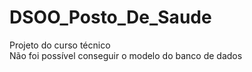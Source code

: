 # DSOO_Posto_De_Saude
Projeto do curso técnico <br> 
Não foi possível conseguir o modelo do banco de dados
